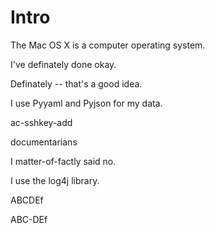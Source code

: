 # Intro

The Mac OS X is a computer operating system.

I've definately done okay.

Definately -- that's a good idea.

I use Pyyaml and Pyjson for my data.

ac-sshkey-add

documentarians

I matter-of-factly said no.

I use the log4j library.

ABCDEf

ABC-DEf